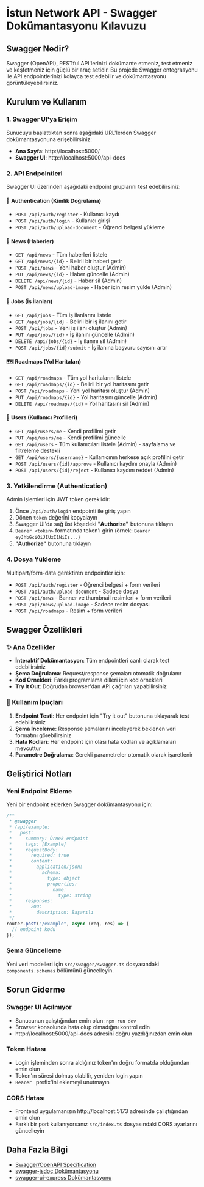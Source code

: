# İstun Network API - Swagger Dokümantasyonu Kılavuzu

## Swagger Nedir?

Swagger (OpenAPI), RESTful API'lerinizi dokümante etmeniz, test etmeniz ve keşfetmeniz için güçlü bir araç setidir. Bu projede Swagger entegrasyonu ile API endpointlerinizi kolayca test edebilir ve dokümantasyonu görüntüleyebilirsiniz.

## Kurulum ve Kullanım

### 1. Swagger UI'ya Erişim

Sunucuyu başlattıktan sonra aşağıdaki URL'lerden Swagger dokümantasyonuna erişebilirsiniz:

- **Ana Sayfa**: http://localhost:5000/
- **Swagger UI**: http://localhost:5000/api-docs

### 2. API Endpointleri

Swagger UI üzerinden aşağıdaki endpoint gruplarını test edebilirsiniz:

#### 🔐 Authentication (Kimlik Doğrulama)

- `POST /api/auth/register` - Kullanıcı kaydı
- `POST /api/auth/login` - Kullanıcı girişi
- `POST /api/auth/upload-document` - Öğrenci belgesi yükleme

#### 📰 News (Haberler)

- `GET /api/news` - Tüm haberleri listele
- `GET /api/news/{id}` - Belirli bir haberi getir
- `POST /api/news` - Yeni haber oluştur (Admin)
- `PUT /api/news/{id}` - Haber güncelle (Admin)
- `DELETE /api/news/{id}` - Haber sil (Admin)
- `POST /api/news/upload-image` - Haber için resim yükle (Admin)

#### 💼 Jobs (İş İlanları)

- `GET /api/jobs` - Tüm iş ilanlarını listele
- `GET /api/jobs/{id}` - Belirli bir iş ilanını getir
- `POST /api/jobs` - Yeni iş ilanı oluştur (Admin)
- `PUT /api/jobs/{id}` - İş ilanını güncelle (Admin)
- `DELETE /api/jobs/{id}` - İş ilanını sil (Admin)
- `POST /api/jobs/{id}/submit` - İş ilanına başvuru sayısını artır

#### 🗺️ Roadmaps (Yol Haritaları)

- `GET /api/roadmaps` - Tüm yol haritalarını listele
- `GET /api/roadmaps/{id}` - Belirli bir yol haritasını getir
- `POST /api/roadmaps` - Yeni yol haritası oluştur (Admin)
- `PUT /api/roadmaps/{id}` - Yol haritasını güncelle (Admin)
- `DELETE /api/roadmaps/{id}` - Yol haritasını sil (Admin)

#### 👤 Users (Kullanıcı Profilleri)

- `GET /api/users/me` - Kendi profilimi getir
- `PUT /api/users/me` - Kendi profilimi güncelle
- `GET /api/users` - Tüm kullanıcıları listele (Admin) - sayfalama ve filtreleme destekli
- `GET /api/users/{username}` - Kullanıcının herkese açık profilini getir
- `POST /api/users/{id}/approve` - Kullanıcı kaydını onayla (Admin)
- `POST /api/users/{id}/reject` - Kullanıcı kaydını reddet (Admin)

### 3. Yetkilendirme (Authentication)

Admin işlemleri için JWT token gereklidir:

1. Önce `/api/auth/login` endpointi ile giriş yapın
2. Dönen `token` değerini kopyalayın
3. Swagger UI'da sağ üst köşedeki **"Authorize"** butonuna tıklayın
4. `Bearer <token>` formatında token'ı girin (örnek: `Bearer eyJhbGciOiJIUzI1NiIs...`)
5. **"Authorize"** butonuna tıklayın

### 4. Dosya Yükleme

Multipart/form-data gerektiren endpointler için:

- `POST /api/auth/register` - Öğrenci belgesi + form verileri
- `POST /api/auth/upload-document` - Sadece dosya
- `POST /api/news` - Banner ve thumbnail resimleri + form verileri
- `POST /api/news/upload-image` - Sadece resim dosyası
- `POST /api/roadmaps` - Resim + form verileri

## Swagger Özellikleri

### ✨ Ana Özellikler

- **İnteraktif Dokümantasyon**: Tüm endpointleri canlı olarak test edebilirsiniz
- **Şema Doğrulama**: Request/response şemaları otomatik doğrulanır
- **Kod Örnekleri**: Farklı programlama dilleri için kod örnekleri
- **Try It Out**: Doğrudan browser'dan API çağrıları yapabilirsiniz

### 🎯 Kullanım İpuçları

1. **Endpoint Testi**: Her endpoint için "Try it out" butonuna tıklayarak test edebilirsiniz
2. **Şema İnceleme**: Response şemalarını inceleyerek beklenen veri formatını görebilirsiniz
3. **Hata Kodları**: Her endpoint için olası hata kodları ve açıklamaları mevcuttur
4. **Parametre Doğrulama**: Gerekli parametreler otomatik olarak işaretlenir

## Geliştirici Notları

### Yeni Endpoint Ekleme

Yeni bir endpoint eklerken Swagger dokümantasyonu için:

```typescript
/**
 * @swagger
 * /api/example:
 *   post:
 *     summary: Örnek endpoint
 *     tags: [Example]
 *     requestBody:
 *       required: true
 *       content:
 *         application/json:
 *           schema:
 *             type: object
 *             properties:
 *               name:
 *                 type: string
 *     responses:
 *       200:
 *         description: Başarılı
 */
router.post("/example", async (req, res) => {
  // endpoint kodu
});
```

### Şema Güncelleme

Yeni veri modelleri için `src/swagger/swagger.ts` dosyasındaki `components.schemas` bölümünü güncelleyin.

## Sorun Giderme

### Swagger UI Açılmıyor

- Sunucunun çalıştığından emin olun: `npm run dev`
- Browser konsolunda hata olup olmadığını kontrol edin
- http://localhost:5000/api-docs adresini doğru yazdığınızdan emin olun

### Token Hatası

- Login işleminden sonra aldığınız token'ın doğru formatda olduğundan emin olun
- Token'ın süresi dolmuş olabilir, yeniden login yapın
- `Bearer ` prefix'ini eklemeyi unutmayın

### CORS Hatası

- Frontend uygulamanızın http://localhost:5173 adresinde çalıştığından emin olun
- Farklı bir port kullanıyorsanız `src/index.ts` dosyasındaki CORS ayarlarını güncelleyin

## Daha Fazla Bilgi

- [Swagger/OpenAPI Specification](https://swagger.io/specification/)
- [swagger-jsdoc Dokümantasyonu](https://github.com/Surnet/swagger-jsdoc)
- [swagger-ui-express Dokümantasyonu](https://github.com/scottie1984/swagger-ui-express)
